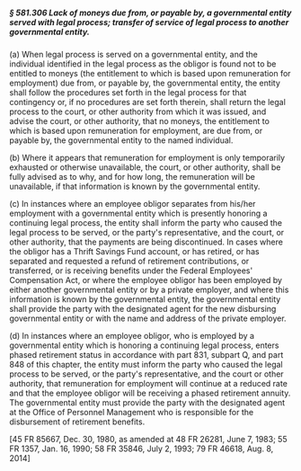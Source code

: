 ##### § 581.306 Lack of moneys due from, or payable by, a governmental entity served with legal process; transfer of service of legal process to another governmental entity. #####

(a) When legal process is served on a governmental entity, and the individual identified in the legal process as the obligor is found not to be entitled to moneys (the entitlement to which is based upon remuneration for employment) due from, or payable by, the governmental entity, the entity shall follow the procedures set forth in the legal process for that contingency or, if no procedures are set forth therein, shall return the legal process to the court, or other authority from which it was issued, and advise the court, or other authority, that no moneys, the entitlement to which is based upon remuneration for employment, are due from, or payable by, the governmental entity to the named individual.

(b) Where it appears that remuneration for employment is only temporarily exhausted or otherwise unavailable, the court, or other authority, shall be fully advised as to why, and for how long, the remuneration will be unavailable, if that information is known by the governmental entity.

(c) In instances where an employee obligor separates from his/her employment with a governmental entity which is presently honoring a continuing legal process, the entity shall inform the party who caused the legal process to be served, or the party's representative, and the court, or other authority, that the payments are being discontinued. In cases where the obligor has a Thrift Savings Fund account, or has retired, or has separated and requested a refund of retirement contributions, or transferred, or is receiving benefits under the Federal Employees' Compensation Act, or where the employee obligor has been employed by either another governmental entity or by a private employer, and where this information is known by the governmental entity, the governmental entity shall provide the party with the designated agent for the new disbursing governmental entity or with the name and address of the private employer.

(d) In instances where an employee obligor, who is employed by a governmental entity which is honoring a continuing legal process, enters phased retirement status in accordance with part 831, subpart Q, and part 848 of this chapter, the entity must inform the party who caused the legal process to be served, or the party's representative, and the court or other authority, that remuneration for employment will continue at a reduced rate and that the employee obligor will be receiving a phased retirement annuity. The governmental entity must provide the party with the designated agent at the Office of Personnel Management who is responsible for the disbursement of retirement benefits.

[45 FR 85667, Dec. 30, 1980, as amended at 48 FR 26281, June 7, 1983; 55 FR 1357, Jan. 16, 1990; 58 FR 35846, July 2, 1993; 79 FR 46618, Aug. 8, 2014]
